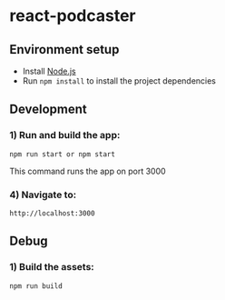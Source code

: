 # react-podcaster

## Environment setup

 - Install [Node.js](https://nodejs.org/)
 - Run `npm install` to install the project dependencies

## Development

### 1) Run and build the app:

```
npm run start or npm start
```
This command runs the app on port 3000

### 4) Navigate to:
```
http://localhost:3000
```

## Debug

### 1) Build the assets:

```
npm run build
```


